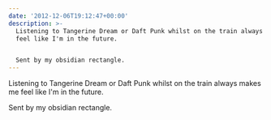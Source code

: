 ```yaml
---
date: '2012-12-06T19:12:47+00:00'
description: >-
  Listening to Tangerine Dream or Daft Punk whilst on the train always makes me
  feel like I'm in the future. 


  Sent by my obsidian rectangle.
---
```

Listening to Tangerine Dream or Daft Punk whilst on the train always makes me feel like I'm in the future. 

Sent by my obsidian rectangle.
